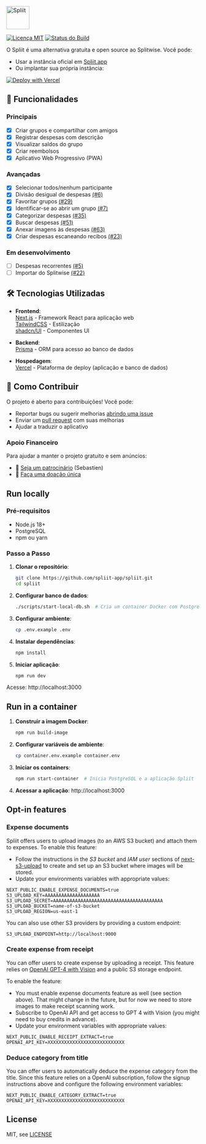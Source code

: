 [<img alt="Spliit" height="60" src="https://github.com/spliit-app/spliit/blob/main/public/logo-with-text.png?raw=true" />](https://spliit.app)

[![Licença MIT](https://img.shields.io/badge/Licen%C3%A7a-MIT-blue.svg)](./LICENSE)
[![Status do Build](https://img.shields.io/github/actions/workflow/status/spliit-app/spliit/main.yml?branch=main)](https://github.com/spliit-app/spliit/actions)

O Spliit é uma alternativa gratuita e open source ao Splitwise. Você pode:

- Usar a instância oficial em [Spliit.app](https://spliit.app)
- Ou implantar sua própria instância:

[![Deploy with Vercel](https://vercel.com/button)](https://vercel.com/new/clone?repository-url=https%3A%2F%2Fgithub.com%2Fspliit-app%2Fspliit&project-name=my-spliit-instance&repository-name=my-spliit-instance&stores=%5B%7B%22type%22%3A%22postgres%22%7D%5D&)

## 🚀 Funcionalidades

### Principais
- [x] Criar grupos e compartilhar com amigos
- [x] Registrar despesas com descrição
- [x] Visualizar saldos do grupo
- [x] Criar reembolsos
- [x] Aplicativo Web Progressivo (PWA)

### Avançadas
- [x] Selecionar todos/nenhum participante
- [x] Divisão desigual de despesas [(#6)](https://github.com/spliit-app/spliit/issues/6)
- [x] Favoritar grupos [(#29)](https://github.com/spliit-app/spliit/issues/29)
- [x] Identificar-se ao abrir um grupo [(#7)](https://github.com/spliit-app/spliit/issues/7)
- [x] Categorizar despesas [(#35)](https://github.com/spliit-app/spliit/issues/35)
- [x] Buscar despesas [(#51)](https://github.com/spliit-app/spliit/issues/51)
- [x] Anexar imagens às despesas [(#63)](https://github.com/spliit-app/spliit/issues/63)
- [x] Criar despesas escaneando recibos [(#23)](https://github.com/spliit-app/spliit/issues/23)

### Em desenvolvimento
- [ ] Despesas recorrentes [(#5)](https://github.com/spliit-app/spliit/issues/5)
- [ ] Importar do Splitwise [(#22)](https://github.com/spliit-app/spliit/issues/22)

## 🛠️ Tecnologias Utilizadas

- **Frontend**:  
  [Next.js](https://nextjs.org/) - Framework React para aplicação web  
  [TailwindCSS](https://tailwindcss.com/) - Estilização  
  [shadcn/UI](https://ui.shadcn.com/) - Componentes UI  

- **Backend**:  
  [Prisma](https://prisma.io) - ORM para acesso ao banco de dados  

- **Hospedagem**:  
  [Vercel](https://vercel.com/) - Plataforma de deploy (aplicação e banco de dados)

## 🤝 Como Contribuir

O projeto é aberto para contribuições! Você pode:

- Reportar bugs ou sugerir melhorias [abrindo uma issue](https://github.com/spliit-app/spliit/issues)
- Enviar um [pull request](https://github.com/spliit-app/spliit/pulls) com suas melhorias
- Ajudar a traduzir o aplicativo

### Apoio Financeiro

Para ajudar a manter o projeto gratuito e sem anúncios:

- 💜 [Seja um patrocinário](https://github.com/sponsors/scastiel) (Sebastien)
- 💙 [Faça uma doação única](https://donate.stripe.com/28o3eh96G7hH8k89Ba)

## Run locally

### Pré-requisitos
- Node.js 18+
- PostgreSQL
- npm ou yarn

### Passo a Passo

1. **Clonar o repositório**:
   ```bash
   git clone https://github.com/spliit-app/spliit.git
   cd spliit
   ```

2. **Configurar banco de dados**:
   ```bash
   ./scripts/start-local-db.sh  # Cria um container Docker com PostgreSQL
   ```

3. **Configurar ambiente**:
   ```bash
   cp .env.example .env
   ```

4. **Instalar dependências**:
   ```bash
   npm install
   ```

5. **Iniciar aplicação**:
   ```bash
   npm run dev
   ```

Acesse: http://localhost:3000

## Run in a container

1. **Construir a imagem Docker**:
   ```bash
   npm run build-image
   ```

2. **Configurar variáveis de ambiente**:
   ```bash
   cp container.env.example container.env
   ```

3. **Iniciar os containers**:
   ```bash
   npm run start-container  # Inicia PostgreSQL e a aplicação Spliit
   ```

4. **Acessar a aplicação**:
   http://localhost:3000

## Opt-in features

### Expense documents

Spliit offers users to upload images (to an AWS S3 bucket) and attach them to expenses. To enable this feature:

- Follow the instructions in the _S3 bucket_ and _IAM user_ sections of [next-s3-upload](https://next-s3-upload.codingvalue.com/setup#s3-bucket) to create and set up an S3 bucket where images will be stored.
- Update your environments variables with appropriate values:

```.env
NEXT_PUBLIC_ENABLE_EXPENSE_DOCUMENTS=true
S3_UPLOAD_KEY=AAAAAAAAAAAAAAAAAAAA
S3_UPLOAD_SECRET=AAAAAAAAAAAAAAAAAAAAAAAAAAAAAAAAAAAAAAAA
S3_UPLOAD_BUCKET=name-of-s3-bucket
S3_UPLOAD_REGION=us-east-1
```

You can also use other S3 providers by providing a custom endpoint:

```.env
S3_UPLOAD_ENDPOINT=http://localhost:9000
```

### Create expense from receipt

You can offer users to create expense by uploading a receipt. This feature relies on [OpenAI GPT-4 with Vision](https://platform.openai.com/docs/guides/vision) and a public S3 storage endpoint.

To enable the feature:

- You must enable expense documents feature as well (see section above). That might change in the future, but for now we need to store images to make receipt scanning work.
- Subscribe to OpenAI API and get access to GPT 4 with Vision (you might need to buy credits in advance).
- Update your environment variables with appropriate values:

```.env
NEXT_PUBLIC_ENABLE_RECEIPT_EXTRACT=true
OPENAI_API_KEY=XXXXXXXXXXXXXXXXXXXXXXXXXXXX
```

### Deduce category from title

You can offer users to automatically deduce the expense category from the title. Since this feature relies on a OpenAI subscription, follow the signup instructions above and configure the following environment variables:

```.env
NEXT_PUBLIC_ENABLE_CATEGORY_EXTRACT=true
OPENAI_API_KEY=XXXXXXXXXXXXXXXXXXXXXXXXXXXX
```

## License

MIT, see [LICENSE](./LICENSE)

